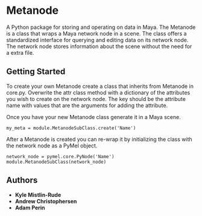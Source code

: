 # Metanode
A Python package for storing and operating on data in Maya. The Metanode is a class that wraps a Maya network node in a 
scene. The class offers a standardized interface for querying and editing data on its network node. The network node 
stores information about the scene without the need for a extra file.

## Getting Started
To create your own Metanode create a class that inherits from Metanode in core.py. Overwrite the attr class method with
a dictionary of the attributes you wish to create on the network node. The key should be the attribute name with values 
that are the arguments for adding the attribute.

Once you have your new Metanode class generate it in a Maya scene.

```
my_meta = module.MetanodeSubClass.create('Name')
```

After a Metanode is created you can re-wrap it by initializing the class with the network node as a PyMel object.

```
network_node = pymel.core.PyNode('Name')
module.MetanodeSubClass(network_node)
```

## Authors

* **Kyle Mistlin-Rude**
* **Andrew Christophersen**
* **Adam Perin**
